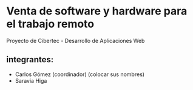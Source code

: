 # Venta de software y hardware para el trabajo remoto
Proyecto de Cibertec - Desarrollo de Aplicaciones Web

## integrantes:
- Carlos Gómez (coordinador)
(colocar sus nombres)
- Saravia Higa